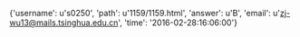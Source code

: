 {'username': u's0250', 'path': u'1159/1159.html', 'answer': u'B', 'email': u'zj-wu13@mails.tsinghua.edu.cn', 'time': '2016-02-28:16:06:00'}